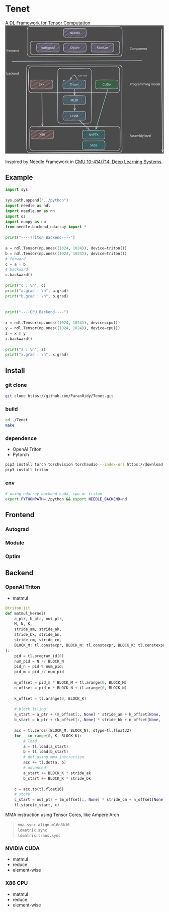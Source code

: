# Tenet
A DL Framework for Tensor Computation
![Architechture](Tenet.svg)

Inspired by Needle Framework in [CMU 10-414/714: Deep Learning Systems](https://dlsyscourse.org/).

## Example
```python
import sys

sys.path.append("../python")
import needle as ndl
import needle.nn as nn
import os
import numpy as np
from needle.backend_ndarray import *

print("----Triton Backend----")

a = ndl.Tensor(np.ones((1024, 1024)), device=triton())
b = ndl.Tensor(np.ones((1024, 1024)), device=triton())
# forward
c = a - b
# backward
c.backward()

print("c : \n", c)
print("a.grad : \n", a.grad)
print("b.grad : \n", b.grad)


print("----CPU Backend----")

x = ndl.Tensor(np.ones((1024, 1024)), device=cpu())
y = ndl.Tensor(np.ones((1024, 1024)), device=cpu())
z = x @ y
z.backward()

print("z : \n", z)
print("x.grad : \n", x.grad)

```

## Install

### git clone
```bash
git clone https://github.com/Paran0idy/Tenet.git
```
### build
```bash
cd ./Tenet
make
```

### dependence
+ OpenAI Triton
+ Pytorch
```bash
pip3 install torch torchvision torchaudio --index-url https://download.pytorch.org/whl/cu118
pip3 install triton
```


### env
```bash
# using ndarray backend cuda, cpu or triton
export PYTHONPATH=./python && export NEEDLE_BACKEND=nd
```



## Frontend
### Autograd
### Module
### Optim

## Backend
### OpenAI Triton
+ matmul

```python
@triton.jit
def matmul_kernel(
    a_ptr, b_ptr, out_ptr,
    M, N, K,
    stride_am, stride_ak,
    stride_bk, stride_bn,
    stride_cm, stride_cn,
    BLOCK_M: tl.constexpr, BLOCK_N: tl.constexpr, BLOCK_K: tl.constexpr,
):
    pid = tl.program_id(0)
    num_pid = N // BLOCK_N
    pid_n = pid % num_pid;
    pid_m = pid // num_pid
    
    m_offset = pid_m * BLOCK_M + tl.arange(0, BLOCK_M)
    n_offset = pid_n * BLOCK_N + tl.arange(0, BLOCK_N)
    
    k_offset = tl.arange(0, BLOCK_K)
    
    # block tiling
    a_start = a_ptr + (m_offset[:, None] * stride_am + k_offset[None, :] * stride_ak)
    b_start = b_ptr + (k_offset[:, None] * stride_bk + n_offset[None, :] * stride_bn)
    
    acc = tl.zeros((BLOCK_M, BLOCK_N), dtype=tl.float32)
    for _ in range(0, K, BLOCK_K):
        # load
        a = tl.load(a_start)
        b = tl.load(b_start)
        # dot using mma instruction
        acc += tl.dot(a, b)
        # advanced
        a_start += BLOCK_K * stride_ak
        b_start += BLOCK_K * stride_bk
    
    c = acc.to(tl.float16)
    # store
    c_start = out_ptr + (m_offset[:, None] * stride_cm + n_offset[None, :] * stride_cn)
    tl.store(c_start, c)
```

MMA instruction using Tensor Cores, like Ampere Arch
>   `mma.sync.align.m16n8k16` \
    `ldmatrix.sync` \
    `ldmatrix.trans.sync`


### NVIDIA CUDA
+ matmul
+ reduce
+ element-wise

### X86 CPU
+ matmul
+ reduce
+ element-wise